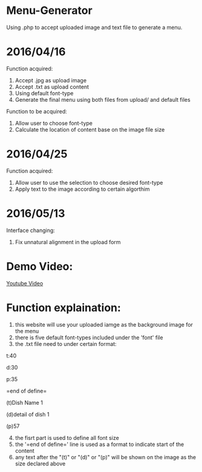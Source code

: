 # Menu-Generator
Using .php to accept uploaded image and text file to generate a menu.

# 2016/04/16
Function acquired:
  1. Accept .jpg as upload image
  2. Accept .txt as upload content
  3. Using default font-type
  4. Generate the final menu using both files from upload/ and default files

Function to be acquired:
  1. Allow user to choose font-type
  2. Calculate the location of content base on the image file size

# 2016/04/25
Function acquired:
  1. Allow user to use the selection to choose desired font-type
  2. Apply text to the image according to certain algorthim

# 2016/05/13
Interface changing:
  1. Fix unnatural alignment in the upload form

# Demo Video:
  [Youtube Video](https://www.youtube.com/watch?v=R_oTrRscYZg)

# Function explaination:
  1. this website will use your uploaded iamge as the background image for the menu
  2. there is five default font-types included under the 'font' file 
  3. the .txt file need to under certain format:
  
  t:40

  d:30
  
  p:35
  
  =end of define=
  
  (t)Dish Name 1
  
  (d)detail of dish 1
  
  (p)57

  4. the fisrt part is used to define all font size
  5. the '=end of define=' line is used as a format to indicate start of the content
  6. any text after the "(t)" or "(d)" or "(p)" will be shown on the image as the size declared above
